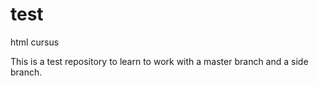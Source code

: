 # test
html cursus

This is a test repository to learn to work with a master branch and a side branch.
